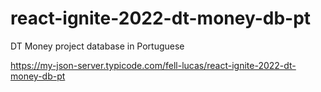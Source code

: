 # react-ignite-2022-dt-money-db-pt
DT Money project database in Portuguese

https://my-json-server.typicode.com/fell-lucas/react-ignite-2022-dt-money-db-pt
